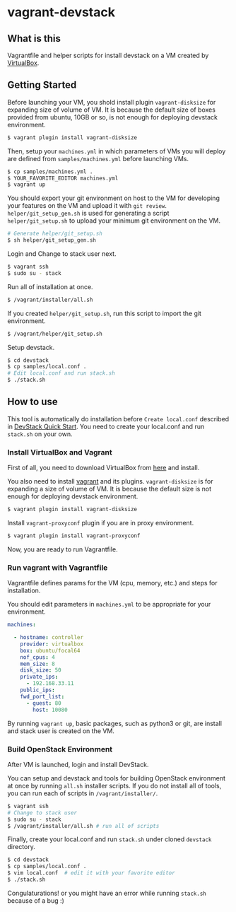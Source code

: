 # vagrant-devstack


## What is this

Vagrantfile and helper scripts for install devstack on a VM created by
[VirtualBox](https://www.virtualbox.org/).


## Getting Started

Before launching your VM, you shold install plugin ``vagrant-disksize``
for expanding size of volume of VM. It is because the default size of
boxes provided from ubuntu, 10GB or so, is not enough for deploying
devstack environment.

```sh
$ vagrant plugin install vagrant-disksize
```

Then, setup your ``machines.yml`` in which parameters of VMs you will deploy
are defined from ``samples/machines.yml`` before launching VMs.

```sh
$ cp samples/machines.yml .
$ YOUR_FAVORITE_EDITOR machines.yml
$ vagrant up
```

You should export your git environment on host to the VM for developing
your features on the VM and upload it with `git review`.
`helper/git_setup_gen.sh` is used for generating a script
`helper/git_setup.sh` to upload your minimum git environment on the VM.

```sh
# Generate helper/git_setup.sh
$ sh helper/git_setup_gen.sh
```

Login and Change to stack user next.

```sh
$ vagrant ssh
$ sudo su - stack
```

Run all of installation at once.

```sh
$ /vagrant/installer/all.sh
```

If you created `helper/git_setup.sh`, run this script
to import the git environment.

```sh
$ /vagrant/helper/git_setup.sh
```

Setup devstack.

```sh
$ cd devstack
$ cp samples/local.conf .
# Edit local.conf and run stack.sh
$ ./stack.sh
```


## How to use

This tool is automatically do installation before `Create local.conf`
described in
[DevStack Quick Start](https://docs.openstack.org/devstack/latest/).
You need to create your local.conf and run `stack.sh` on your own.

### Install VirtualBox and Vagrant

First of all, you need to download VirtualBox from
[here](https://www.virtualbox.org/) and install.

You also need to install
[vagrant](https://www.vagrantup.com/)
and its plugins.
``vagrant-disksize`` is for expanding a size of volume of VM.
It is because the default size is not enough for deploying devstack
environment.

```sh
$ vagrant plugin install vagrant-disksize
```

Install ``vagrant-proxyconf`` plugin if you are in proxy environment.

```sh
$ vagrant plugin install vagrant-proxyconf
```

Now, you are ready to run Vagrantfile.

### Run vagrant with Vagrantfile

Vagrantfile defines params for the VM (cpu, memory, etc.) and
steps for installation.

You should edit parameters in `machines.yml` to be appropriate for your
environment.

```yaml
machines:

  - hostname: controller
    provider: virtualbox
    box: ubuntu/focal64
    nof_cpus: 4
    mem_size: 8
    disk_size: 50
    private_ips:
      - 192.168.33.11
    public_ips:
    fwd_port_list:
      - guest: 80
        host: 10080
```

By running `vagrant up`, basic packages, such as python3 or git,
are install and stack user is created on the VM.

### Build OpenStack Environment

After VM is launched, login and install DevStack.

You can setup and devstack and tools for building OpenStack environment
at once by running `all.sh` installer scripts.
If you do not install all of tools, you can run each of scripts in
`/vagrant/installer/`.

```sh
$ vagrant ssh
# Change to stack user
$ sudo su - stack
$ /vagrant/installer/all.sh # run all of scripts
```

Finally, create your local.conf and run `stack.sh` under cloned `devstack`
directory.

```sh
$ cd devstack
$ cp samples/local.conf .
$ vim local.conf  # edit it with your favorite editor
$ ./stack.sh
```

Congulaturations! or you might have an error while running `stack.sh`
because of a bug :)
